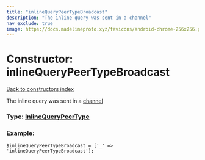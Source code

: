 ```yaml
---
title: "inlineQueryPeerTypeBroadcast"
description: "The inline query was sent in a channel"
nav_exclude: true
image: https://docs.madelineproto.xyz/favicons/android-chrome-256x256.png
---
```

# Constructor: inlineQueryPeerTypeBroadcast  
[Back to constructors index](/API_docs/constructors/index.html)



The inline query was sent in a [channel](https://core.telegram.org/api/channel)




### Type: [InlineQueryPeerType](/API_docs/types/InlineQueryPeerType.html)


### Example:

```
$inlineQueryPeerTypeBroadcast = ['_' => 'inlineQueryPeerTypeBroadcast'];
```  
